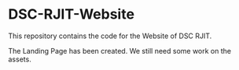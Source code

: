 # DSC-RJIT-Website
This repository contains the code for the Website of DSC RJIT.

The Landing Page has been created. We still need some work on the assets.
